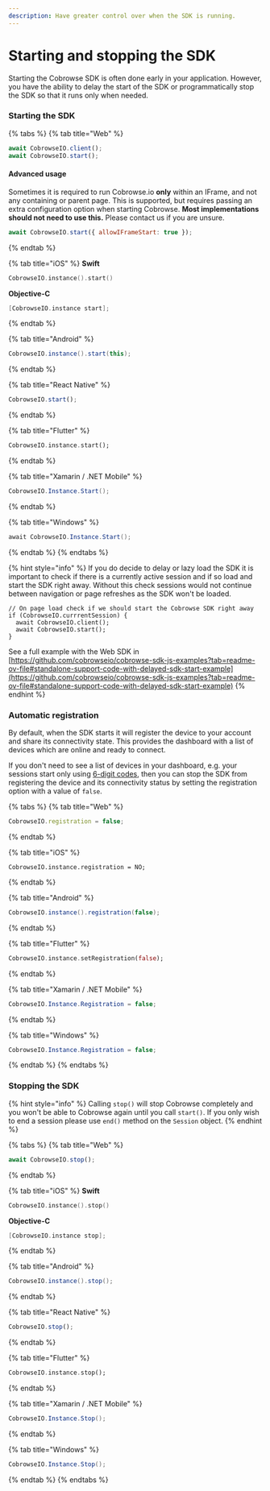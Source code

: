```yaml
---
description: Have greater control over when the SDK is running.
---
```


# Starting and stopping the SDK

Starting the Cobrowse SDK is often done early in your application. However, you have the ability to delay the start of the SDK or programmatically stop the SDK so that it runs only when needed.

### Starting the SDK

{% tabs %}
{% tab title="Web" %}
```javascript
await CobrowseIO.client();
await CobrowseIO.start();
```

#### Advanced usage

Sometimes it is required to run Cobrowse.io **only** within an IFrame, and not any containing or parent page. This is supported, but requires passing an extra configuration option when starting Cobrowse. **Most implementations should not need to use this.** Please contact us if you are unsure.

```javascript
await CobrowseIO.start({ allowIFrameStart: true });
```
{% endtab %}

{% tab title="iOS" %}
**Swift**

```swift
CobrowseIO.instance().start()
```

**Objective-C**

```objectivec
[CobrowseIO.instance start];
```
{% endtab %}

{% tab title="Android" %}
```java
CobrowseIO.instance().start(this);
```
{% endtab %}

{% tab title="React Native" %}
```javascript
CobrowseIO.start();
```
{% endtab %}

{% tab title="Flutter" %}
```dart
CobrowseIO.instance.start();
```
{% endtab %}

{% tab title="Xamarin / .NET Mobile" %}
```csharp
CobrowseIO.Instance.Start();
```
{% endtab %}

{% tab title="Windows" %}
```csharp
await CobrowseIO.Instance.Start();
```
{% endtab %}
{% endtabs %}

{% hint style="info" %}
If you do decide to delay or lazy load the SDK it is important to check if there is a currently active session and if so load and start the SDK right away. Without this check sessions would not continue between navigation or page refreshes as the SDK won't be loaded.&#x20;

```
// On page load check if we should start the Cobrowse SDK right away
if (CobrowseIO.currrentSession) {
  await CobrowseIO.client();
  await CobrowseIO.start();
}
```

See a full example with the Web SDK in [https://github.com/cobrowseio/cobrowse-sdk-js-examples?tab=readme-ov-file#standalone-support-code-with-delayed-sdk-start-example](https://github.com/cobrowseio/cobrowse-sdk-js-examples?tab=readme-ov-file#standalone-support-code-with-delayed-sdk-start-example)
{% endhint %}

### Automatic registration

By default, when the SDK starts it will register the device to your account and share its connectivity state. This provides the dashboard with a list of devices which are online and ready to connect.

If you don't need to see a list of devices in your dashboard, e.g. your sessions start only using [6-digit codes](../customize-the-interface/customize-6-digit-code-screen.md), then you can stop the SDK from registering the device and its connectivity status by setting the registration option with a value of `false`.

{% tabs %}
{% tab title="Web" %}
```javascript
CobrowseIO.registration = false;
```
{% endtab %}

{% tab title="iOS" %}
```objc
CobrowseIO.instance.registration = NO;
```
{% endtab %}

{% tab title="Android" %}
```java
CobrowseIO.instance().registration(false);
```
{% endtab %}

{% tab title="Flutter" %}
```dart
CobrowseIO.instance.setRegistration(false);
```
{% endtab %}

{% tab title="Xamarin / .NET Mobile" %}
```csharp
CobrowseIO.Instance.Registration = false;
```
{% endtab %}

{% tab title="Windows" %}
```csharp
CobrowseIO.Instance.Registration = false;
```
{% endtab %}
{% endtabs %}

### Stopping the SDK

{% hint style="info" %}
Calling `stop()` will stop Cobrowse completely and you won't be able to Cobrowse again until you call `start()`. If you only wish to end a session please use `end()` method on the `Session` object.
{% endhint %}

{% tabs %}
{% tab title="Web" %}
```javascript
await CobrowseIO.stop();
```
{% endtab %}

{% tab title="iOS" %}
**Swift**

```swift
CobrowseIO.instance().stop()
```

**Objective-C**

```objectivec
[CobrowseIO.instance stop];
```
{% endtab %}

{% tab title="Android" %}
```java
CobrowseIO.instance().stop();
```
{% endtab %}

{% tab title="React Native" %}
```javascript
CobrowseIO.stop();
```
{% endtab %}

{% tab title="Flutter" %}
```dart
CobrowseIO.instance.stop();
```
{% endtab %}

{% tab title="Xamarin / .NET Mobile" %}
```csharp
CobrowseIO.Instance.Stop();
```
{% endtab %}

{% tab title="Windows" %}
```csharp
CobrowseIO.Instance.Stop();
```
{% endtab %}
{% endtabs %}
